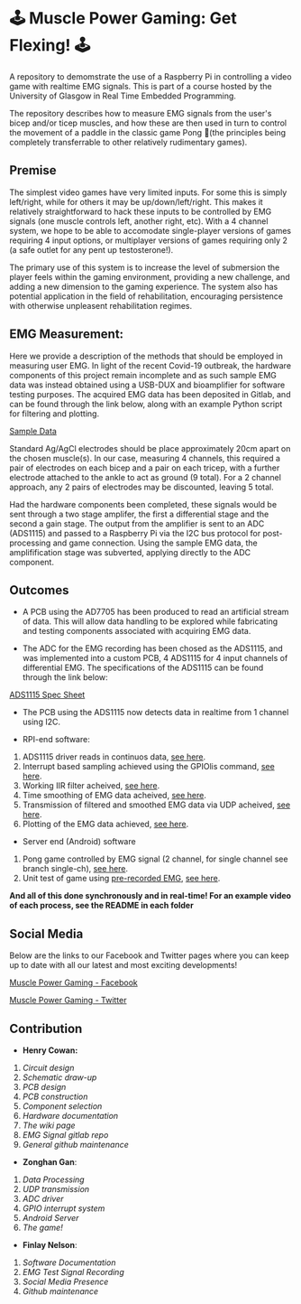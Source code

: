 
# :joystick: Muscle Power Gaming: Get Flexing! :joystick:


A repository to demomstrate the use of a Raspberry Pi in controlling a video game with realtime EMG signals. This is part of a course hosted by the University of Glasgow in Real Time Embedded Programming.

The repository describes how to measure EMG signals from the user's bicep and/or ticep muscles, and how these are then used in turn to control the movement of a paddle in the classic game Pong :ping_pong:(the principles being completely transferrable to other relatively rudimentary games). 

## Premise

The simplest video games have very limited inputs. For some this is simply left/right, while for others it may be up/down/left/right. This makes it relatively straightforward to hack these inputs to be controlled by EMG signals (one muscle controls left, another right, etc). With a 4 channel system, we hope to be able to accomodate single-player versions of games requiring 4 input options, or multiplayer versions of games requiring only 2 (a safe outlet for any pent up testosterone!).

The primary use of this system is to increase the level of submersion the player feels within the gaming environment, providing a new challenge, and adding a new dimension to the gaming experience. The system also has potential application in the field of rehabilitation, encouraging persistence with otherwise unpleasent rehabilitation regimes.

## EMG Measurement:

Here we provide a description of the methods that should be employed in measuring user EMG. In light of the recent Covid-19 outbreak, the hardware components of this project remain incomplete and as such sample EMG data was instead obtained using a USB-DUX and bioamplifier for software testing purposes. The acquired EMG data has been deposited in Gitlab, and can be found through the link below, along with an example Python script for filtering and plotting.

[Sample Data](https://gitlab.com/HenryCowan/rte-emg-signals/-/tree/master)

Standard Ag/AgCl electrodes should be place approximately 20cm apart on the chosen muscle(s). In our case, measuring 4 channels, this required a pair of electrodes on each bicep and a pair on each tricep, with a further electrode attached to the ankle to act as ground (9 total). For a 2 channel approach, any 2 pairs of electrodes may be discounted, leaving 5 total.

Had the hardware components been completed, these signals would be sent through a two stage amplifer, the first a differential stage and the second a gain stage. The output from the amplifier is sent to an ADC (ADS1115) and passed to a Raspberry Pi via the I2C bus protocol for post-processing and game connection. Using the sample EMG data, the amplifification stage was subverted, applying directly to the ADC component.  

## Outcomes

- A PCB using the AD7705 has been produced to read an artificial stream of data. This will allow data handling to be explored while fabricating and testing components associated with acquiring EMG data.

- The ADC for the EMG recording has been chosed as the ADS1115, and was implemented into a custom PCB, 4 ADS1115 for 4 input channels of differential EMG. The specifications of the ADS1115 can be found through the link below:

[ADS1115 Spec Sheet](http://www.ti.com/lit/ds/symlink/ads1114.pdf)

- The PCB using the ADS1115 now detects data in realtime from 1 channel using I2C. 

- RPI-end software: 	
1. ADS1115 driver reads in continuos data, [see here](https://github.com/TheUltraSoundGuys/RTEP/tree/master/Rpi_end/Rpi_end_unit_tests/0322%20High_speed_continous_ads1115%20unit).
1. Interrupt based sampling achieved using the GPIOlis command, [see here](https://github.com/TheUltraSoundGuys/RTEP/tree/master/Rpi_end/Rpi_end_unit_tests/0321%20GPIO_lis_interrupt_thread_unit).
1. Working IIR filter acheived, [see here](https://github.com/TheUltraSoundGuys/RTEP/tree/master/Rpi_end/Rpi_end_unit_tests/0304%20data%20filter%20%2Budp%20%20unit).
1. Time smoothing of EMG data acheived, [see here](https://github.com/TheUltraSoundGuys/RTEP/tree/master/Rpi_end/Rpi_end_unit_tests/0304%20data%20filter%20%2Budp%20%20unit).
1. Transmission of filtered and smoothed EMG data via UDP acheived, [see here](https://github.com/TheUltraSoundGuys/RTEP/blob/master/Rpi_end/Rpi_end_unit_tests/0304%20data%20filter%20%2Budp%20%20unit/window.cpp).
1. Plotting of the EMG data achieved, [see here](https://github.com/TheUltraSoundGuys/RTEP/blob/master/Rpi_end/Rpi_end_unit_tests/0304%20data%20filter%20%2Budp%20%20unit/window.cpp).

- Server end (Android) software

1. Pong game controlled by EMG signal (2 channel, for single channel see branch single-ch), [see here](https://github.com/TheUltraSoundGuys/RTEP/tree/master/Server_end/0301%20Pong%20GUI).	
1. Unit test of game using [pre-recorded EMG](https://gitlab.com/HenryCowan/rte-emg-signals/-/tree/master), [see here](https://github.com/TheUltraSoundGuys/RTEP/tree/master/Server_end/0301%20Pong%20GUI/0408-emg-read-in-local).

**And all of this done synchronously and in real-time! For an example video of each process, see the README in each folder** 


## Social Media

Below are the links to our Facebook and Twitter pages where you can keep up to date with all our latest and most exciting developments!

[Muscle Power Gaming - Facebook](https://www.facebook.com/EMGamingRPI/)

[Muscle Power Gaming - Twitter](https://twitter.com/emg_pi)

## Contribution
* **Henry Cowan:**
 
1. _Circuit design_
1. _Schematic draw-up_
1. _PCB design_
1. _PCB construction_
1. _Component selection_
1. _Hardware documentation_
1. _The wiki page_
1. _EMG Signal gitlab repo_
1. _General github maintenance_

* **Zonghan Gan**: 

1. _Data Processing_
1. _UDP transmission_
1. _ADC driver_
1. _GPIO interrupt system_
1. _Android Server_
1. _The game!_

* **Finlay Nelson**:

1. _Software Documentation_
1. _EMG Test Signal Recording_
1. _Social Media Presence_
1. _Github maintenance_


